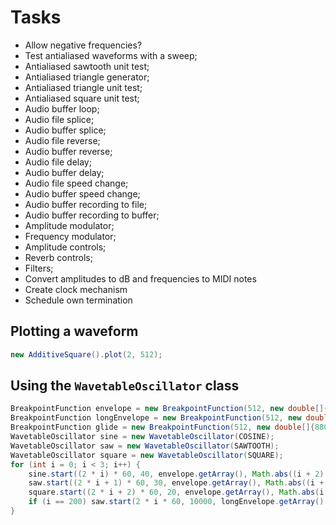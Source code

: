 # Tasks

- Allow negative frequencies?
- Test antialiased waveforms with a sweep;
- Antialiased sawtooth unit test;
- Antialiased triangle generator;
- Antialiased triangle unit test;
- Antialiased square unit test;
- Audio buffer loop;
- Audio file splice;
- Audio buffer splice;
- Audio file reverse;
- Audio buffer reverse;
- Audio file delay;
- Audio buffer delay;
- Audio file speed change;
- Audio buffer speed change;
- Audio buffer recording to file;
- Audio buffer recording to buffer;
- Amplitude modulator;
- Frequency modulator;
- Amplitude controls;
- Reverb controls;
- Filters;
- Convert amplitudes to dB and frequencies to MIDI notes
- Create clock mechanism
- Schedule own termination

## Plotting a waveform

```java
new AdditiveSquare().plot(2, 512);
```

## Using the `WavetableOscillator` class

```java
BreakpointFunction envelope = new BreakpointFunction(512, new double[]{0, 1, 0});
BreakpointFunction longEnvelope = new BreakpointFunction(512, new double[]{0, 0.5, 0, 1, 0, 1, 0, 0.5, 0});
BreakpointFunction glide = new BreakpointFunction(512, new double[]{880, 110, 2200, 2200});
WavetableOscillator sine = new WavetableOscillator(COSINE);
WavetableOscillator saw = new WavetableOscillator(SAWTOOTH);
WavetableOscillator square = new WavetableOscillator(SQUARE);
for (int i = 0; i < 3; i++) {
	sine.start((2 * i) * 60, 40, envelope.getArray(), Math.abs((i + 2) * 440 / 2 * Math.pow(-1, i)) % 2000);
	saw.start((2 * i + 1) * 60, 30, envelope.getArray(), Math.abs((i + 1) * 440 / 3 * Math.pow(-1, i)) % 3000);
	square.start((2 * i + 2) * 60, 20, envelope.getArray(), Math.abs(i * 440 / 4 * Math.pow(-1, i)) % 4000);
	if (i == 200) saw.start(2 * i * 60, 10000, longEnvelope.getArray(), glide.getArray());
}
```